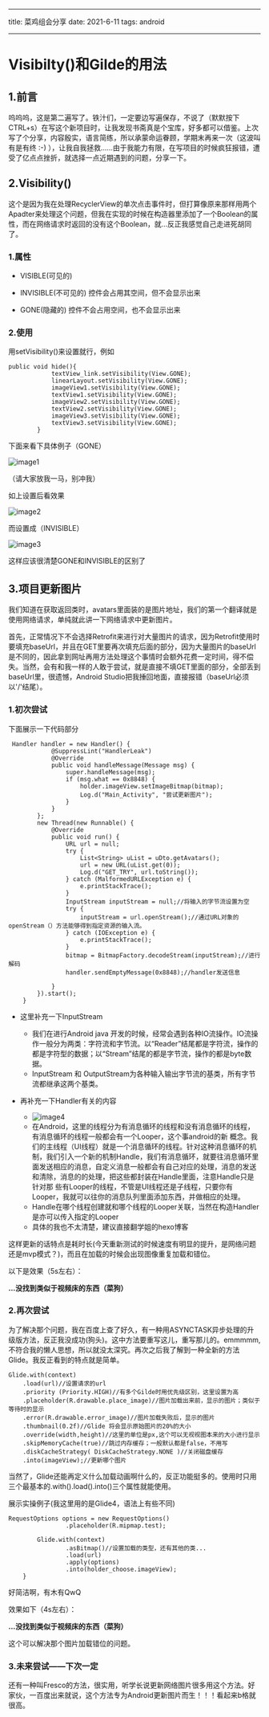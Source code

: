 ----

title: 菜鸡组会分享
date: 2021-6-11
tags: android

-----

# Visibilty()和Gilde的用法

<!-- more -->

## 1.前言

​        呜呜呜，这是第二遍写了。铁汁们，一定要边写遍保存，不说了（默默按下CTRL+s）在写这个新项目时，让我发现书斋真是个宝库，好多都可以借鉴。上次写了个分享，内容殷实，语言简练，所以承蒙命运眷顾，学期末再来一次（这波叫有是有终  :-)  ），让我自我拯救......由于我能力有限，在写项目的时候疯狂报错，遭受了亿点点挫折，就选择一点近期遇到的问题，分享一下。

## 2.Visibility()

这个是因为我在处理RecyclerView的单次点击事件时，但打算像原来那样用两个Apadter来处理这个问题，但我在实现的时候在构造器里添加了一个Boolean的属性，而在网络请求时返回的没有这个Boolean，就...反正我感觉自己走进死胡同了。

### 1.属性

* VISIBLE(可见的)
* INVISIBLE(不可见的)  控件会占用其空间，但不会显示出来

* GONE(隐藏的)  控件不会占用空间，也不会显示出来

### 2.使用

用setVisibility()来设置就行，例如

```
public void hide(){
            textView_link.setVisibility(View.GONE);
            linearLayout.setVisibility(View.GONE);
            imageView1.setVisibility(View.GONE);
            textView1.setVisibility(View.GONE);
            imageView2.setVisibility(View.GONE);
            textView2.setVisibility(View.GONE);
            imageView3.setVisibility(View.GONE);
            textView3.setVisibility(View.GONE);
        }
```

下面来看下具体例子（GONE）

![image1](https://z3.ax1x.com/2021/06/05/2NksQ1.jpg)

（请大家放我一马，别冲我）

如上设置后看效果

![image2](https://z3.ax1x.com/2021/06/05/2NknZ8.jpg)



而设置成（INVISIBLE）

![image3](https://z3.ax1x.com/2021/06/05/2NkUdU.jpg)

这样应该很清楚GONE和INVISIBLE的区别了

## 3.项目更新图片

我们知道在获取返回类时，avatars里面装的是图片地址，我们的第一个翻译就是使用网络请求，单纯就此讲一下网络请求中更新图片。

首先，正常情况下不会选择Retrofit来进行对大量图片的请求，因为Retrofit使用时要填充baseUrl，并且在GET里要再次填充后面的部分，因为大量图片的baseUrl是不同的，因此拿到网址再用方法处理这个事情时会额外花费一定时间，得不偿失。当然，会有和我一样的人敢于尝试，就是直接不填GET里面的部分，全部丢到baseUrl里，很遗憾，Android Studio把我捶回地面，直接报错（baseUrl必须以'/'结尾）。

### 1.初次尝试

下面展示一下代码部分

```
 Handler handler = new Handler() {
            @SuppressLint("HandlerLeak")
            @Override
            public void handleMessage(Message msg) {
                super.handleMessage(msg);
                if (msg.what == 0x8848) {
                    holder.imageView.setImageBitmap(bitmap);
                    Log.d("Main_Activity", "尝试更新图片");
                }
            }
        };
        new Thread(new Runnable() {
            @Override
            public void run() {
                URL url = null;
                try {
                    List<String> uList = uDto.getAvatars();
                    url = new URL(uList.get(0));
                    Log.d("GET_TRY", url.toString());
                } catch (MalformedURLException e) {
                    e.printStackTrace();
                }
                InputStream inputStream = null;//将输入的字节流设置为空
                try {
                    inputStream = url.openStream();//通过URL对象的openStream（）方法能够得到指定资源的输入流。
                } catch (IOException e) {
                    e.printStackTrace();
                }
                bitmap = BitmapFactory.decodeStream(inputStream);//进行解码
                handler.sendEmptyMessage(0x8848);//handler发送信息

            }
        }).start();
    }
```

* 这里补充一下InputStream
  * 我们在进行Android java 开发的时候，经常会遇到各种IO流操作。IO流操作一般分为两类：字符流和字节流。以“Reader”结尾都是字符流，操作的都是字符型的数据；以“Stream”结尾的都是字节流，操作的都是byte数据。
  * InputStream 和 OutputStream为各种输入输出字节流的基类，所有字节流都继承这两个基类。

* 再补充一下Handler有关的内容
  * ![image4](/home/qyh/Pictures/20180602153124808.jpeg)
  * 在Android，这里的线程分为有消息循环的线程和没有消息循环的线程，有消息循环的线程一般都会有一个Looper，这个事android的新  概念。我们的主线程（UI线程）就是一个消息循环的线程。针对这种消息循环的机制，我们引入一个新的机制Handle，我们有消息循环，就要往消息循环里  面发送相应的消息，自定义消息一般都会有自己对应的处理，消息的发送和清除，消息的的处理，把这些都封装在Handle里面，注意Handle只是针对那 些有Looper的线程，不管是UI线程还是子线程，只要你有Looper，我就可以往你的消息队列里面添加东西，并做相应的处理。
  * Handle在哪个线程创建就和哪个线程的Looper关联，当然在构造Handler是亦可以传入指定的Looper
  * 具体的我也不太清楚，建议直接翻学姐的hexo博客

这样更新的话特点是耗时长(今天重新测试的时候速度有明显的提升，是网络问题还是mvp模式？)，而且在加载的时候会出现图像重复加载和错位。

以下是效果（5s左右）：

**...没找到类似于视频床的东西（菜狗）**

### 2.再次尝试

为了解决那个问题，我在百度上查了好久，有一种用ASYNCTASK异步处理的升级版方法，反正我没成功(狗头)。这中方法要重写这儿，重写那儿的。emmmmm,不符合我的懒人思想，所以就没太深究。再次之后我了解到一种全新的方法Glide。我反正看到的特点就是简单。

```
Glide.with(context)
    .load(url)//设置请求的url
    .priority (Priority.HIGH)//有多个Gilde时用优先级区别，这里设置为高
    .placeholder(R.drawable.place_image)//图片加载出来前，显示的图片；类似于等待时的显示
    .error(R.drawable.error_image)//图片加载失败后，显示的图片
    .thumbnail(0.2f)//Glide 将会显示原始图片的20%的大小
    .override(width,height)//这里的单位是px,这个可以无视视图本来的大小进行显示
    .skipMemoryCache(true)//跳过内存缓存；一般默认都是false，不用写
    .diskCacheStrategy( DiskCacheStrategy.NONE )//关闭磁盘缓存
    .into(imageView);//更新哪个图片
```

当然了，Glide还能再定义什么加载动画啊什么的，反正功能挺多的。使用时只用三个最基本的.with().load().into()三个属性就能使用。

展示实操例子(我这里用的是Glide4，语法上有些不同)

```
RequestOptions options = new RequestOptions()
                .placeholder(R.mipmap.test);

        Glide.with(context)
                .asBitmap()//设置加载的类型，还有其他的类...
                .load(url)
                .apply(options)
                .into(holder_choose.imageView);
    }
```

好简洁啊，有木有QwQ

效果如下（4s左右）：

**...没找到类似于视频床的东西（菜狗）**

这个可以解决那个图片加载错位的问题。

### 3.未来尝试——下次一定

还有一种叫Fresco的方法，很实用，听学长说更新网络图片很多用这个方法。好家伙，一百度出来就说，这个方法专为Android更新图片而生！！！看起来b格就很高。
